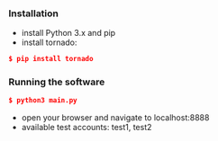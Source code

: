 ### Installation
- install Python 3.x and pip
- install tornado:
```JSON
$ pip install tornado
```

### Running the software
```JSON
$ python3 main.py
```
- open your browser and navigate to localhost:8888
- available test accounts: test1, test2
